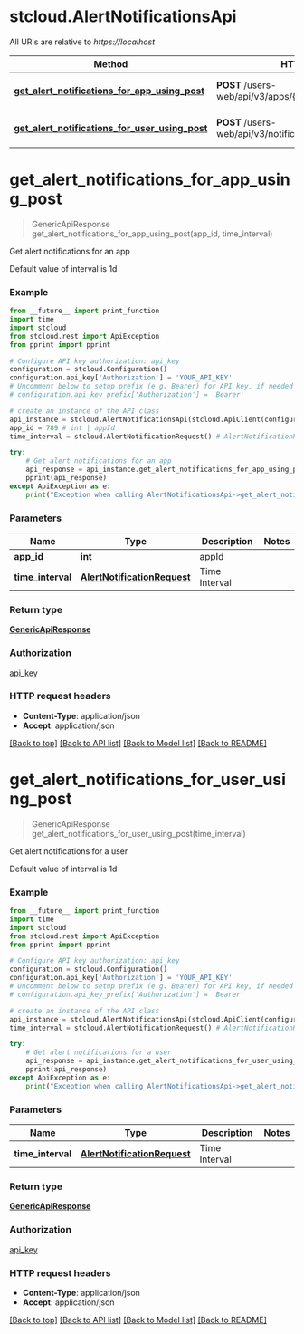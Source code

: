 # stcloud.AlertNotificationsApi

All URIs are relative to *https://localhost*

| Method                                                                                                                  | HTTP request                                                 | Description                        |
| ----------------------------------------------------------------------------------------------------------------------- | ------------------------------------------------------------ | ---------------------------------- |
| [**get_alert_notifications_for_app_using_post**](AlertNotificationsApi.md#get_alert_notifications_for_app_using_post)   | **POST** /users-web/api/v3/apps/{appId}/notifications/alerts | Get alert notifications for an app |
| [**get_alert_notifications_for_user_using_post**](AlertNotificationsApi.md#get_alert_notifications_for_user_using_post) | **POST** /users-web/api/v3/notifications/alerts              | Get alert notifications for a user |


# **get_alert_notifications_for_app_using_post**
> GenericApiResponse get_alert_notifications_for_app_using_post(app_id, time_interval)

Get alert notifications for an app

Default value of interval is 1d

### Example
```python
from __future__ import print_function
import time
import stcloud
from stcloud.rest import ApiException
from pprint import pprint

# Configure API key authorization: api_key
configuration = stcloud.Configuration()
configuration.api_key['Authorization'] = 'YOUR_API_KEY'
# Uncomment below to setup prefix (e.g. Bearer) for API key, if needed
# configuration.api_key_prefix['Authorization'] = 'Bearer'

# create an instance of the API class
api_instance = stcloud.AlertNotificationsApi(stcloud.ApiClient(configuration))
app_id = 789 # int | appId
time_interval = stcloud.AlertNotificationRequest() # AlertNotificationRequest | Time Interval

try:
    # Get alert notifications for an app
    api_response = api_instance.get_alert_notifications_for_app_using_post(app_id, time_interval)
    pprint(api_response)
except ApiException as e:
    print("Exception when calling AlertNotificationsApi->get_alert_notifications_for_app_using_post: %s\n" % e)
```

### Parameters

| Name              | Type                                                        | Description   | Notes |
| ----------------- | ----------------------------------------------------------- | ------------- | ----- |
| **app_id**        | **int**                                                     | appId         |
| **time_interval** | [**AlertNotificationRequest**](AlertNotificationRequest.md) | Time Interval |

### Return type

[**GenericApiResponse**](GenericApiResponse.md)

### Authorization

[api_key](../README.md#api_key)

### HTTP request headers

 - **Content-Type**: application/json
 - **Accept**: application/json

[[Back to top]](#) [[Back to API list]](../README.md#documentation-for-api-endpoints) [[Back to Model list]](../README.md#documentation-for-models) [[Back to README]](../README.md)

# **get_alert_notifications_for_user_using_post**
> GenericApiResponse get_alert_notifications_for_user_using_post(time_interval)

Get alert notifications for a user

Default value of interval is 1d

### Example
```python
from __future__ import print_function
import time
import stcloud
from stcloud.rest import ApiException
from pprint import pprint

# Configure API key authorization: api_key
configuration = stcloud.Configuration()
configuration.api_key['Authorization'] = 'YOUR_API_KEY'
# Uncomment below to setup prefix (e.g. Bearer) for API key, if needed
# configuration.api_key_prefix['Authorization'] = 'Bearer'

# create an instance of the API class
api_instance = stcloud.AlertNotificationsApi(stcloud.ApiClient(configuration))
time_interval = stcloud.AlertNotificationRequest() # AlertNotificationRequest | Time Interval

try:
    # Get alert notifications for a user
    api_response = api_instance.get_alert_notifications_for_user_using_post(time_interval)
    pprint(api_response)
except ApiException as e:
    print("Exception when calling AlertNotificationsApi->get_alert_notifications_for_user_using_post: %s\n" % e)
```

### Parameters

| Name              | Type                                                        | Description   | Notes |
| ----------------- | ----------------------------------------------------------- | ------------- | ----- |
| **time_interval** | [**AlertNotificationRequest**](AlertNotificationRequest.md) | Time Interval |

### Return type

[**GenericApiResponse**](GenericApiResponse.md)

### Authorization

[api_key](../README.md#api_key)

### HTTP request headers

 - **Content-Type**: application/json
 - **Accept**: application/json

[[Back to top]](#) [[Back to API list]](../README.md#documentation-for-api-endpoints) [[Back to Model list]](../README.md#documentation-for-models) [[Back to README]](../README.md)
